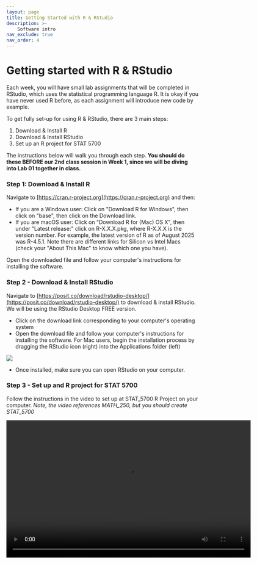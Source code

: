 ```yaml
---
layout: page
title: Getting Started with R & RStudio
description: >-
    Software intro
nav_exclude: true
nav_order: 4
---
```


# Getting started with R & RStudio

Each week, you will have small lab assignments that will be completed in RStudio, which uses the statistical programming language R. It is okay if you have never used R before, as each assignment will introduce new code by example. 

To get fully set-up for using R & RStudio, there are 3 main steps:

1. Download & Install R
2. Download & Install RStudio
3. Set up an R project for STAT 5700

The instructions below will walk you through each step. **You should do these BEFORE our 2nd class session in Week 1, since we will be diving into Lab 01 together in class.**

### Step 1: Download & Install R

Navigate to [https://cran.r-project.org](https://cran.r-project.org) and then:

+ If you are a Windows user: Click on "Download R for Windows", then click on "base", then click on the Download link.
+ If you are macOS user: Click on "Download R for (Mac) OS X", then under "Latest release:" click on R-X.X.X.pkg, where R-X.X.X is the version number. For example, the latest version of R as of August 2025 was R-4.5.1. Note there are different links for Silicon vs Intel Macs (check your "About This Mac" to know which one you have).

Open the downloaded file and follow your computer's instructions for installing the software. 

### Step 2 - Download & Install RStudio

Navigate to [https://posit.co/download/rstudio-desktop/](https://posit.co/download/rstudio-desktop/) to download & install RStudio. We will be using the RStudio Desktop FREE version.

+ Click on the download link corresponding to your computer's operating system
+ Open the download file and follow your computer's instructions for installing the software. For Mac users, begin the installation process by dragging the RStudio icon (right) into the Applications folder (left)

![](/stat-5700/assets/images/rstudio.png)

+ Once installed, make sure you can open RStudio on your computer.

### Step 3 - Set up and R project for STAT 5700

Follow the instructions in the video to set up at STAT_5700 R Project on your computer. *Note, the video references MATH_250, but you should create STAT_5700*

<video width="640" height="360" controls>
  <source src="{{ '/assets/images/Rproject.mp4' | relative_url }}" type="video/mp4">
  Your browser does not support the video tag.
</video>

